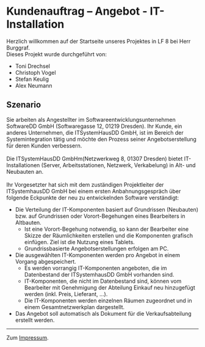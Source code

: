 # Kundenauftrag – Angebot - IT-Installation

Herzlich willkommen auf der Startseite unseres Projektes in LF 8 bei Herr Burggraf.</br>
Dieses Projekt wurde durchgeführt von:

* Toni Drechsel
* Christoph Vogel
* Stefan Keulig
* Alex Neumann

## Szenario

Sie arbeiten als Angestellter im Softwareentwicklungsunternehmen SoftwareDD GmbH (Softwaregasse 12, 01219 Dresden). Ihr Kunde, ein anderes Unternehmen, die ITSystemHausDD GmbH, ist im Bereich der Systemintegration tätig und möchte den Prozess seiner Angebotserstellung für deren Kunden verbessern.</br></br>
 Die ITSystemHausDD GmbHm(Netzwerkweg 8, 01307 Dresden) bietet IT-Installationen (Server, Arbeitsstationen, Netzwerk, Verkabelung) in Alt- und Neubauten an.</br></br>
Ihr Vorgesetzter hat sich mit dem zuständigen Projektleiter der ITSystemhausDD GmbH bei einem ersten Anbahnungsgespräch über folgende Eckpunkte der neu zu entwickelnden Software verständigt:

* Die Verteilung der IT-Komponenten basiert auf Grundrissen (Neubauten) bzw. auf Grundrissen oder Vorort-Begehungen eines Bearbeiters in Altbauten.
    * Ist eine Vorort-Begehung notwendig, so kann der Bearbeiter eine Skizze der Räumlichkeiten erstellen und die Komponenten grafisch einfügen. Ziel ist die Nutzung eines Tablets.
    * Grundrissbasierte Angebotserstellungen erfolgen am PC.
* Die ausgewählten IT-Komponenten werden pro Angebot in einem Vorgang abgespeichert.
    * Es werden vorrangig IT-Komponenten angeboten, die im Datenbestand der ITSystemhausDD GmbH vorhanden sind.
    * IT-Komponenten, die nicht im Datenbestand sind, können vom Bearbeiter mit Genehmigung der Abteilung Einkauf neu hinzugefügt werden (inkl. Preis, Lieferant, …).
    * Die IT-Komponenten werden einzelnen Räumen zugeordnet und in einem Gesamtnetzwerkplan dargestellt.
* Das Angebot soll automatisch als Dokument für die Verkaufsabteilung erstellt werden.
---


Zum [Impressum](legal/imprint.md).